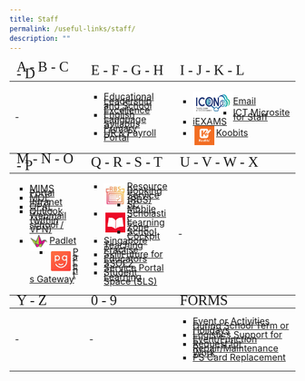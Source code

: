 ```yaml
---
title: Staff
permalink: /useful-links/staff/
description: ""
---
```

<table style="font-size:16px">
<!--Header #1--->
<thead>
	<tr>
		<td style="line-height:0.5; font-size:25px;font-family:impact">A - B - C - D</td>
		<td style="line-height:0.5; font-size:25px;font-family:impact">E - F - G - H</td>
		<td style="line-height:0.5; font-size:25px;font-family:impact">I - J - K - L</td>
	</tr>
</thead>
<tbody>
	<tr>
		<td>-</td>
		<td>
			<ul style="list-style-type:square;">
						<li style="line-height:0.5;"><a href="https://idm.opal2.moe.edu.sg/account/login?returnUrl=%2Fconnect%2Fauthorize%2Fcallback%3Fclient_id%3Dcsl%26response_type%3Dcode%26redirect_uri%3Dhttps%253A%252F%252Fwww.opal2.moe.edu.sg%252Fcsl%252Fuser%252Fauth%252Fexternal%253Fauthclient%253DIdM%26xoauth_displayname%3DOPAL2.0%26scope%3Dopenid%2520profile%2520cxDomainInternalApi%2520offline_access%26state%3De3c97ca0443a65b9e6029fdc06b5949de82cc69bd2deed5070427f30d98b11d8" target="_blank">Educational Leadership and School Excellence</a></li>
					<li style="line-height:0.5;"><a href="https://idm.opal2.moe.edu.sg/account/login?returnUrl=%2Fconnect%2Fauthorize%2Fcallback%3Fclient_id%3Dcsl%26response_type%3Dcode%26redirect_uri%3Dhttps%253A%252F%252Fwww.opal2.moe.edu.sg%252Fcsl%252Fuser%252Fauth%252Fexternal%253Fauthclient%253DIdM%26xoauth_displayname%3DOPAL2.0%26scope%3Dopenid%2520profile%2520cxDomainInternalApi%2520offline_access%26state%3D3726dc35705b06ad97120d97e218a20480b09c15265164b9ea46578cb963a15f" target="_blank">English Language Syllabus Primary</a></li>
				<li style="line-height:0.5;"><a href="https://www.hrp.gov.sg" target="_blank">HR &amp; Payroll Portal</a></li>
			</ul>
		</td>
		<td>
			<ul style="list-style-type:square">
				<li style="line-height:2"><a href="https://icon.moe.edu.sg/" target="_blank"><img src="/images/Icons/icon_2.png" style="border:3px solid white; float:left;width:65px;height:35px">Email</a></li>
				<li style="line-height:0.5;"><a href="https://sites.google.com/moe.edu.sg/pps-epedagogy-and-ict-tools-sh/school-cockpit-matters" target="_blank">ICT Microsite for Staff</a></li>
				<li style="line-height:0.5;"><a href="https://iexams.seab.gov.sg" target="_blank">iEXAMS</a></li>
				<li style="line-height:2;"><a href="https://member.koobits.com/" target="_blank"><img src="/images/Icons/koobits_logo.jpg" style="border:3px solid white; float:left;width:35px;height:35px">Koobits</a></li>
			</ul>
		</td>
	</tr>
	</tbody>
<!--Header #2--->
<thead>
	<tr>
		<td style="line-height:0.5; font-size:25px; font-family:impact">M - N - O - P</td>
		<td style="line-height:0.5; font-size:25px; font-family:impact">Q - R - S - T</td>
		<td style="line-height:0.5; font-size:25px; font-family:impact">U - V - W - X</td>
	</tr>
</thead>
<tbody>
	<tr>
		<td><ul style="list-style-type:square">
			<li style="line-height:0.5;"><a href="https://idp.mims.moe.gov.sg" target="_blank">MIMS Portal</a></li>
			<li style="line-height:0.5;"><a href="https://intranet.moe.gov.sg/Pages/Home.aspx" target="_blank">MOE Intranet</a></li>
			<li style="line-height:0.5;"><a href="https://www.opal2.moe.edu.sg/app/learner" target="_blank">OPAL</a></li>
			<li style="line-height:0.5;"><a href="http://schools.gov.sg/owa/auth/logon.aspx" target="_blank">Outlook Webmail (within school / VPN)</a></li>
		<li style="line-height:2;"><a href="https://punggolpri.padlet.org/auth/login" target="_blank"><img src="/images/Icons/padlet2.png" style="float:left;width:35px;height:35px">Padlet</a></li>
		<li style="line-height:0.5;"><a href="https://pg.moe.edu.sg/" target="_blank"><img src="/images/Icons/PG.png" style="border:3px solid white; float:left;width:35px;height:35px">Parents Gateway</a></li>
			</ul></td>
		<td><ul style="list-style-type:square; line-height:3">
				<li style="line-height:0.5;"><a href="https://rbs.avero-tech.com/" target="_blank"><img src="/images/Icons/rbslogo.JPG" style="border:3px solid white; float:left;width:35px;height:35px">Resource Booking Service (RBS)</a></li>
				<li style="line-height:0.5;"><a href="https://scmobile.moe.edu.sg/home" target="_blank">SC Mobile</a></li>
				<li style="line-height:0.5;"><a href="https://slz02.scholasticlearningzone.com/resources/dp-int/dist/#/login3/SGPDT3K" target="_blank"><img src="/images/Icons/scholastic.jpg" style="border:3px solid white; float:left;width:35px;height:35px">Scholastic Learning Zone</a></li>
				<li style="line-height:0.5;"><a href="https://schoolcockpit.moe.gov.sg/" target="_blank">School Cockpit</a></li>
				<li style="line-height:0.5;"><a href="https://go.gov.sg/stpwiki" target="_blank">Singapore Teaching Practise </a></li>
				<li style="line-height:0.5;"><a href="https://idm.opal2.moe.edu.sg/account/login?returnUrl=%2Fconnect%2Fauthorize%2Fcallback%3Fclient_id%3Dcsl%26response_type%3Dcode%26redirect_uri%3Dhttps%253A%252F%252Fwww.opal2.moe.edu.sg%252Fcsl%252Fuser%252Fauth%252Fexternal%253Fauthclient%253DIdM%26xoauth_displayname%3DOPAL2.0%26scope%3Dopenid%2520profile%2520cxDomainInternalApi%2520offline_access%26state%3D7f9f409da91aa05df58fd89c3edf38c3bf11cb5d3e1f9796a244538d0736f468" target="_blank">SkillFuture for Educators</a></li>
				<li style="line-height:0.5;"><a href="https://ssoe2.moe.edu.sg/" target="_blank">SSOE2 Service Portal</a></li>
				<li style="line-height:0.5;"><a href="https://www.learning.moe.edu.sg/sls/index.html" target="_blank">Student Learning Space (SLS)</a></li>
			</ul></td>
		<td>-</td>
	</tr>
	</tbody>
<!--Header #3--->
<thead><tr>
		<td style="line-height:0.5; font-size:25px; font-family:impact">Y - Z</td>
		<td style="line-height:0.5; font-size:25px; font-family:impact">0 - 9</td>
		<td style="line-height:0.5; font-size:25px; font-family:impact">FORMS</td>
	</tr></thead>
<tbody>
	<tr>
		<td>-</td>
		<td>-</td>
	<td>
			<ul style="list-style-type:square;">
				<li style="line-height:0.5;"><a href="https://docs.google.com/forms/d/e/1FAIpQLSe7SOVBtTmhq0UQMUAE2yHiv8syp_wHzFlNfB6R2-xVf0KMDw/viewform" target="_blank">Event or Activities During School Term or Holidays</a></li>
				<li style="line-height:0.5;"><a href="https://docs.google.com/forms/u/0/d/e/1FAIpQLSeXzijlqP1NRVQ9i3o5au1D5TVlG4879dKrVTYz8J_bcpxAYg/formrestricted#start=openform" target="_blank">Logistics Support for Event/Function</a></li>
				<li style="line-height:0.5;"><a href="https://docs.google.com/forms/u/0/d/e/1FAIpQLSf3O6N7LwnGCsK7QUAAAK4Iaa7ltrQXIvntLElhfRJpkOS7aA/formrestricted" target="_blank">Request for Repair/Maintenance Work</a></li>
				<li style="line-height:0.5;"><a href="https://form.gov.sg/5efbeadcd65ea300118041a7" target="_blank">PS Card Replacement</a></li>
		</ul>
		</td>
	</tr></tbody></table>